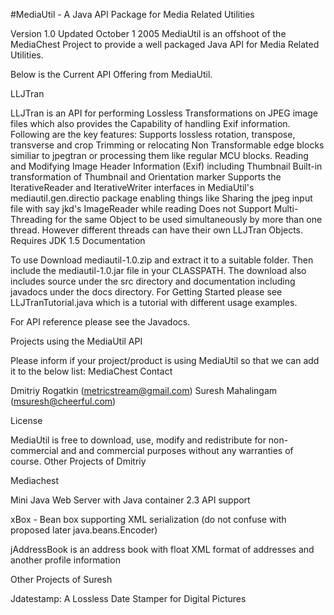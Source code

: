 #MediaUtil - A Java API Package for Media Related Utilities

Version 1.0 Updated October 1 2005
MediaUtil is an offshoot of the MediaChest Project to provide a well packaged Java API for Media Related Utilities.

Below is the Current API Offering from MediaUtil.

LLJTran

LLJTran is an API for performing Lossless Transformations on JPEG image files which also provides the Capability of handling Exif information. Following are the key features:
Supports lossless rotation, transpose, transverse and crop
Trimming or relocating Non Transformable edge blocks similiar to jpegtran or processing them like regular MCU blocks.
Reading and Modifying Image Header Information (Exif) including Thumbnail
Built-in transformation of Thumbnail and Orientation marker
Supports the IterativeReader and IterativeWriter interfaces in MediaUtil's mediautil.gen.directio package enabling things like Sharing the jpeg input file with say jkd's ImageReader while reading
Does not Support Multi-Threading for the same Object to be used simultaneously by more than one thread. However different threads can have their own LLJTran Objects.
Requires JDK 1.5
Documentation

To use Download mediautil-1.0.zip and extract it to a suitable folder. Then include the mediautil-1.0.jar file in your CLASSPATH. The download also includes source under the src directory and documentation including javadocs under the docs directory.
For Getting Started please see LLJTranTutorial.java which is a tutorial with different usage examples.

For API reference please see the Javadocs.

Projects using the MediaUtil API

Please inform if your project/product is using MediaUtil so that we can add it to the below list:
MediaChest
Contact

Dmitriy Rogatkin (metricstream@gmail.com)
Suresh Mahalingam (msuresh@cheerful.com)

License

MediaUtil is free to download, use, modify and redistribute for non-commercial and and commercial purposes without any warranties of course.
Other Projects of Dmitriy

Mediachest

Mini Java Web Server with Java container 2.3 API support

xBox - Bean box supporting XML serialization (do not confuse with proposed later java.beans.Encoder)

jAddressBook is an address book with float XML format of addresses and another profile information

Other Projects of Suresh

Jdatestamp: A Lossless Date Stamper for Digital Pictures